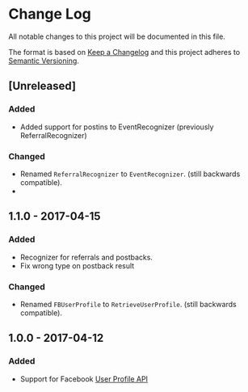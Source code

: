 # Change Log
All notable changes to this project will be documented in this file.

The format is based on [Keep a Changelog](http://keepachangelog.com/)
and this project adheres to [Semantic Versioning](http://semver.org/).

## [Unreleased]
### Added
- Added support for postins to EventRecognizer (previously ReferralRecognizer)

### Changed
- Renamed `ReferralRecognizer` to `EventRecognizer`. (still backwards compatible).
- 

## 1.1.0 - 2017-04-15
### Added
- Recognizer for referrals and postbacks.
- Fix wrong type on postback result

### Changed
- Renamed `FBUserProfile` to `RetrieveUserProfile`. (still backwards compatible).

## 1.0.0 - 2017-04-12
### Added
- Support for Facebook [User Profile API](https://developers.facebook.com/docs/messenger-platform/user-profile)
